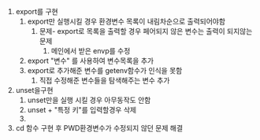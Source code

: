 1. export를 구현
    1. export만 실행시킬 경우 환경변수 목록이 내림차순으로 출력되어야함
        1. 문제- export로 목록을 출력할 경우 페어되지 않은 변수는 출력이 되지않는 문제
            1. 메인에서 받은 envp를 수정
    2. export "변수" 를 사용하여 변수목록을 추가
    3. export로 추가해준 변수를 getenv함수가 인식을 못함
        1. 직접 수정해준 변수들을 탐색해주는 변수 추가
2. unset을구현
    1. unset만을 실행 시킬 경우 아무동작도 안함
    2. unset + "특정 키"를 입력할경우 삭제
    3. 
3. cd 함수 구현 후 PWD환경변수가 수정되지 않던 문제 해결
